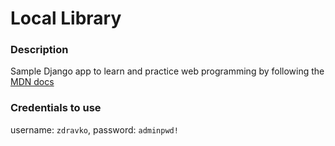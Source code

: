# Local Library

### Description

Sample Django app to learn and practice web programming by following the [MDN docs](https://developer.mozilla.org/en-US/docs/Learn/Server-side/Django)

### Credentials to use

username: `zdravko`, password: `adminpwd!`
